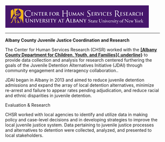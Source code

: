 ![CHSR Logo](chsr-project-logo.png)

<hr />

**Albany County Juvenile Justice Coordination and Research**

The Center for Human Services Research (CHSR) worked with the [**[Albany
County Department for Children, Youth, and
Families]{.underline}**](http://www.albanycounty.com/cyf/) to provide
data collection and analysis for research centered furthering the goals
of the Juvenile Detention Alternatives Initiative (JDAI) through
community engagement and interagency collaboration..

JDAI began in Albany in 2013 and aimed to reduce juvenile detention
admissions and expand the array of local detention alternatives,
minimize re-arrest and failure to appear rates pending adjudication, and
reduce racial and ethnic disparities in juvenile detention.

Evaluation & Research

CHSR worked with local agencies to identify and utilize data in making
policy and case-level decisions and in developing strategies to improve
the local juvenile justice system. Data pertaining to juvenile justice
processes and alternatives to detention were collected, analyzed, and
presented to local stakeholders.
